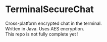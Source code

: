 # TerminalSecureChat
Cross-platform encrypted chat in the terminal.  
Written in Java. Uses AES encryption.  
This repo is not fully complete yet !
